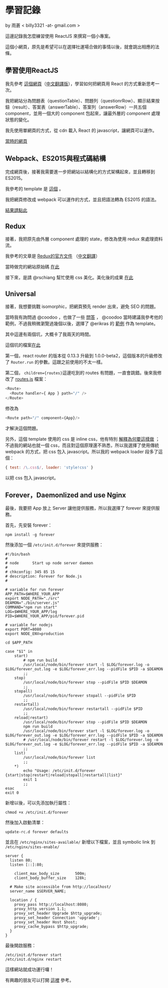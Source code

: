 # 學習記錄
by 雨蒼 < billy3321 -at- gmail.com >

這邊記錄我怎麼練習使用 ReactJS 來撰寫一個小專案。

這個小網頁，原先是希望可以在選擇社運場合做的事情以後，就會跳出相應的法條。


## 學習使用ReactJS

我先參考 [這個網頁](https://facebook.github.io/react/docs/thinking-in-react.html)（[中文翻譯版](http://reactjs.cn/react/docs/thinking-in-react.html)），學習如何把網頁用 React 的方式重新思考一次。

我把網站分為問題表（questionTable）、問題列（questionrRow）、顯示結果按鈕（result）、答案表（answerTable）、答案列（answerRow）一共五個 component，並用一個大的 component 包起來，讓最外層的 component 處理狀態的變化。

我先使用單網頁的方式，從 cdn 載入 React 的 javascript，讓網頁可以運作。

[當時的網頁](https://github.com/JRF-tw/law_in_social_movement/blob/33ebbd92aeafd7bc75ffef2ff780d336b31b2a32/index.html)


## Webpack、ES2015與程式碼結構

完成網頁後，接著我需要進一步把網站以結構化的方式架構起來，並且轉移到 ES2015。

我參考的 template 是 [這個](https://github.com/Ositoozy/react-example-es2015) 。

我把網頁修改成 webpack 可以運作的方式，並且把語法轉為 ES2015 的語法。

[結果請點此](https://github.com/JRF-tw/law_in_social_movement/tree/61e0a038aab781594553248a64089b9e1b43fcef)


## Redux

接著，我把原先由外層 component 處理的 state，修改為使用 redux 來處理資料流。

我參考的文章是 [Redux的官方文件](http://rackt.github.io/redux/) （[中文翻譯](http://camsong.github.io/redux-in-chinese/)）

當時做完的網站原始碼 [在此](https://github.com/JRF-tw/law_in_social_movement/tree/72300e8ade54d2500bebd9bd6e9ee7265c895790)

接下來，是請 @rschiang 幫忙使用 css 美化。美化後的成果 [在此](https://github.com/JRF-tw/law_in_social_movement/tree/c71cf4ab9bc89f85f0b552893b57e4e58a8fd469)


## Universal

接著，我想要挑戰 isomorphic，把網頁預先 render 出來，避免 SEO 的問題。

當時我有詢問過 @coodoo ，也做了一些 [問答](https://gist.github.com/coodoo/59891964b06a603e2dc8) ， @coodoo 當時建議我參考他的範例，不過我稍微瀏覽過幾個以後，選擇了 @erikras 的 [範例](https://github.com/erikras/react-redux-universal-hot-example) 作為 template。


其中這邊有兩個坑，大概卡了我兩天的時間。

這個坑的檔案[在此](https://github.com/JRF-tw/law_in_social_movement/blob/master/src/universalRouter.js)

第一個，react router 的版本從 0.13.3 升級到 1.0.0-beta2，這個版本的升級修改了 `Router.run` 的參數。這跟之前使用的不太一樣。

第二個， `children={routes}`這邊吃到的 routes 有問題，一直會跳錯。後來我修改了 [routes.js](https://github.com/JRF-tw/law_in_social_movement/blob/master/src/views/routes.js) 檔案：

```javascript
<Route>
  <Route handler={ App } path="/" />
</Route>
```

修改為

```javascript
<Route path="/" component={App}/>
```

才解決這個問題。

另外，這個 template 使用的 css 是 inline css，他有特別 [解釋為何要這樣做](https://github.com/erikras/react-redux-universal-hot-example/blob/master/docs/InlineStyles.md) ；不過我的網站也就一個 css，而且對這個原理還不熟悉，所以我選擇了使用傳統 webpack 的方式，把 css 包入 javascript。所以我的 webpack loader 段多了這個：

```javascript
{ test: /\.css$/, loader: 'style!css' }
```

以把 css 包入 javascript。


## Forever，Daemonlized and use Nginx

最後，我要把 App 放上 Server 讓他提供服務，所以我選擇了 forever 來提供服務。

首先，先安裝 forever：

```shell
npm install -g forever
```

然後添加一個 `/etc/init.d/forever` 來提供服務：

```shell
#!/bin/bash
#
# node      Start up node server daemon
#
# chkconfig: 345 85 15
# description: Forever for Node.js
#

# variable for run forever
APP_PATH=$WHERE_YOUR_APP
export NODE_PATH="./src"
DEAMON="./bin/server.js"
COMMAND="npm run start"
LOG=$WHERE_YOUR_APP/log
PID=$WHERE_YOUR_APP/pid/forever.pid

# variable for nodejs
export PORT=8080
export NODE_ENV=production

cd $APP_PATH

case "$1" in
    start)
        # npm run build
        /usr/local/node/bin/forever start -l $LOG/forever.log -o $LOG/forever_out.log -e $LOG/forever_err.log --pidFile $PID -a $DEAMON
        ;;
    stop)
        /usr/local/node/bin/forever stop --pidFile $PID $DEAMON
        ;;
    stopall)
        /usr/local/node/bin/forever stopall --pidFile $PID
        ;;
    restartall)
        /usr/local/node/bin/forever restartall --pidFile $PID
        ;;
    reload|restart)
        /usr/local/node/bin/forever stop --pidFile $PID $DEAMON
        npm run build
        /usr/local/node/bin/forever start -l $LOG/forever.log -o $LOG/forever_out.log -e $LOG/forever_err.log --pidFile $PID -a $DEAMON
        # /usr/local/node/bin/forever restart -l $LOG/forever.log -o $LOG/forever_out.log -e $LOG/forever_err.log --pidFile $PID -a $DEAMON
        ;;
    list)
        /usr/local/node/bin/forever list
        ;;
    *)
        echo "Usage: /etc/init.d/forever {start|stop|restart|reload|stopall|restartall|list}"
        exit 1
        ;;
esac
exit 0
```

新增以後，可以先添加執行屬性：

```shell
chmod +x /etc/init.d/forever
```

然後加入啟動清單：

```shell
update-rc.d forever defaults
```

並且在 `/etc/nginx/sites-available/` 新增以下檔案，並且 symbolic link 到 `/etc/nginx/sites-enable/`

```shell
server {
  listen 80;
  listen [::]:80;

    client_max_body_size       500m;
    client_body_buffer_size    128k;

  # Make site accessible from http://localhost/
  server_name $SERVER_NAME;

  location / {
    proxy_pass http://localhost:8080;
    proxy_http_version 1.1;
    proxy_set_header Upgrade $http_upgrade;
    proxy_set_header Connection 'upgrade';
    proxy_set_header Host $host;
    proxy_cache_bypass $http_upgrade;
  }
}
```

最後開啟服務：

```shell
/etc/init.d/forever start
/etc/init.d/nginx restart
```

這樣網站就成功運行囉！

有興趣的朋友可以打開 [這裡](http://protest.jrf.org.tw) 參考。
